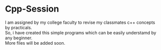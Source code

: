 # Cpp-Session
I am assigned by my college faculty to revise my classmates c++ concepts by practicals. <br>
So, i have created this simple programs which can be easily understamd by any beginner. <br>
More files will be added soon.
